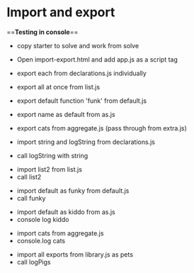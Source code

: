 # Import and export

==**Testing in console**==

- copy starter to solve and work from solve

- Open import-export.html and add app.js as a script tag

- export each from declarations.js individually
- export all at once from list.js
- export default function 'funk' from default.js
- export name as default from as.js
- export cats from aggregate.js (pass through from extra.js)

- import string and logString from declarations.js
- call logString with string
<!-- logs 'Elliot went to see Eleanor sing' -->

- import list2 from list.js
- call list2
<!-- logs 69 -->

- import default as funky from default.js
- call funky
<!-- logs 'Get out the funk!' -->

- import default as kiddo from as.js
- console log kiddo
<!-- logs 'Eleanor' -->

- import cats from aggregate.js
- console.log cats
<!-- logs ["Eartha", "Emile"] -->

- import all exports from library.js as pets
- call logPigs
<!-- logs   Mr. Bird -->
<!-- logs "Wilbur", "Gus", "Peppe", "Benjamin" -->